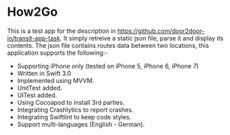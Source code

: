 # How2Go
This is a test app for the description in https://github.com/door2door-io/transit-app-task. It simply retreive a static json file, parse it and display its contents.
The json file contains routes data between two locations, this application supports the following:-

- Supporting iPhone only (tested on iPhone 5, iPhone 6, iPhone 7)
- Written in Swift 3.0
- Implemented using MVVM.
- UnitTest added.
- UITest added.
- Using Cocoapod to install 3rd parties.
- Integrating Crashlytics to report crashes.
- Integrating Swiftlint to keep code styles.
- Support multi-languages (English - German).